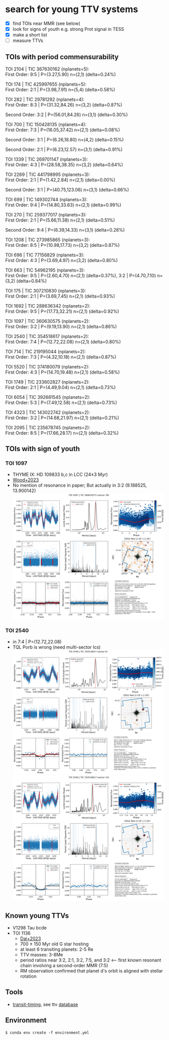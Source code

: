 # search for young TTV systems
- [x] find TOIs near MMR (see below)
- [x] look for signs of youth e.g. strong Prot signal in TESS
- [x] make a short list 
- [ ] measure TTVs
 
## TOIs with period commensurability
TOI 2104 | TIC 367630162 (nplanets=5):<br>
First Order: 9:5 | P=(3.27,5.90) n=(2,1) (delta=0.24%)

TOI 174 | TIC 425997655 (nplanets=5):<br>
First Order: 2:1 | P=(3.98,7.91) n=(5,4) (delta=0.58%)

TOI 282 | TIC 29781292 (nplanets=4):<br>
First Order: 8:3 | P=(31.32,84.26) n=(3,2) (delta=0.87%)

Second Order: 3:2 | P=(56.01,84.26) n=(3,1) (delta=0.30%)

TOI 700 | TIC 150428135 (nplanets=4):<br>
First Order: 7:3 | P=(16.05,37.42) n=(2,1) (delta=0.08%)

Second Order: 3:1 | P=(6.26,18.80) n=(4,2) (delta=0.15%)

Second Order: 2:1 | P=(6.23,12.57) n=(3,1) (delta=0.91%)

TOI 1339 | TIC 269701147 (nplanets=3):<br>
First Order: 4:3 | P=(28.58,38.35) n=(3,2) (delta=0.64%)

TOI 2269 | TIC 441798995 (nplanets=3):<br>
First Order: 2:1 | P=(1.42,2.84) n=(2,1) (delta=0.00%)

Second Order: 3:1 | P=(40.75,123.06) n=(3,1) (delta=0.66%)

TOI 699 | TIC 149302744 (nplanets=3):<br>
First Order: 9:4 | P=(14.80,33.63) n=(2,1) (delta=0.99%)

TOI 270 | TIC 259377017 (nplanets=3):<br>
First Order: 2:1 | P=(5.66,11.38) n=(2,1) (delta=0.51%)

Second Order: 9:4 | P=(6.39,14.33) n=(3,1) (delta=0.28%)

TOI 1208 | TIC 273985865 (nplanets=3):<br>
First Order: 8:5 | P=(10.98,17.73) n=(3,2) (delta=0.87%)

TOI 696 | TIC 77156829 (nplanets=3):<br>
First Order: 4:3 | P=(3.69,4.97) n=(3,2) (delta=0.80%)

TOI 663 | TIC 54962195 (nplanets=3):<br>
First Order: 9:5 | P=(2.60,4.70) n=(2,1) (delta=0.37%), 3:2 | P=(4.70,7.10) n=(3,2) (delta=0.84%)

TOI 175 | TIC 307210830 (nplanets=3):<br>
First Order: 2:1 | P=(3.69,7.45) n=(2,1) (delta=0.93%)

TOI 1692 | TIC 288636342 (nplanets=2):<br>
First Order: 9:5 | P=(17.73,32.21) n=(2,1) (delta=0.92%)

TOI 1097 | TIC 360630575 (nplanets=2):<br>
First Order: 3:2 | P=(9.19,13.90) n=(2,1) (delta=0.86%)

TOI 2540 | TIC 354518617 (nplanets=2):<br>
First Order: 7:4 | P=(12.72,22.08) n=(2,1) (delta=0.80%)

TOI 714 | TIC 219195044 (nplanets=2):<br>
First Order: 7:3 | P=(4.32,10.18) n=(2,1) (delta=0.87%)

TOI 5520 | TIC 374180079 (nplanets=2):<br>
First Order: 4:3 | P=(14.70,19.48) n=(2,1) (delta=0.58%)

TOI 1749 | TIC 233602827 (nplanets=2):<br>
First Order: 2:1 | P=(4.49,9.04) n=(2,1) (delta=0.73%)

TOI 6054 | TIC 392681545 (nplanets=2):<br>
First Order: 5:3 | P=(7.49,12.58) n=(2,1) (delta=0.73%)

TOI 4323 | TIC 143022742 (nplanets=2):<br>
First Order: 3:2 | P=(14.68,21.97) n=(2,1) (delta=0.21%)

TOI 2095 | TIC 235678745 (nplanets=2):<br>
First Order: 8:5 | P=(17.66,28.17) n=(2,1) (delta=0.32%)

## TOIs with sign of youth
### TOI 1097 
* THYME IX: HD 109833 b,c in LCC (24±3 Myr)
* [Wood+2023](https://ui.adsabs.harvard.edu/abs/2023AJ....165...85W/abstract)
* No mention of resonance in paper; But actually in 3:2 (9.188525, 13.900142)
![img](./tql/TOI1097_s39_pdcsap_sc.png)

### TOI 2540
* in 7:4 | P=(12.72,22.08)
* TQL Porb is wrong (need multi-sector lcs)
![img](./tql/TOI2540_s06_pdcsap_sc.png)
![img](./tql/TOI2540_s33_pdcsap_sc.png)

## Known young TTVs
* V1298 Tau bcde
* TOI 1136
  - [Dai+2023](https://ui.adsabs.harvard.edu/abs/2023AJ....165...33D/abstract)
  -  700 ± 150 Myr old G star hosting 
  -  at least 6 transiting planets: 2-5 Re
  -  TTV masses: 3-8Me 
  -  period ratios near 3:2, 2:1, 3:2, 7:5, and 3:2 <-- first known resonant chain involving a second-order MMR (7:5)
  - RM observation confirmed that planet d's orbit is aligned with stellar rotation

## Tools
- [transit-timing](https://github.com/transit-timing/tt), see ttv [database](https://github.com/transit-timing/tt/blob/master/3_database/table4.csv)

## Environment
```shell
$ conda env create -f environment.yml
```


